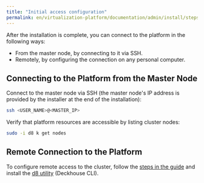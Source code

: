 ```yaml
---
title: "Initial access configuration"
permalink: en/virtualization-platform/documentation/admin/install/steps/access.html
---
```


After the installation is complete, you can connect to the platform in the following ways:

- From the master node, by connecting to it via SSH.
- Remotely, by configuring the connection on any personal computer.

## Connecting to the Platform from the Master Node

Connect to the master node via SSH (the master node's IP address is provided by the installer at the end of the installation):

```bash
ssh <USER_NAME>@<MASTER_IP>
```

Verify that platform resources are accessible by listing cluster nodes:

```bash
sudo -i d8 k get nodes
```

## Remote Connection to the Platform

To configure remote access to the cluster, follow the [steps in the guide](../../platform-management/access-control/user-management.html) and install the [d8 utility](/products/kubernetes-platform/documentation/v1/cli/d8/) (Deckhouse CLI).
